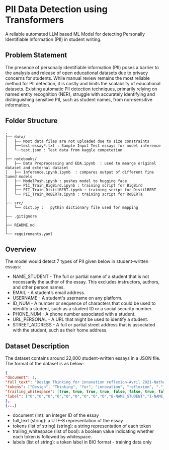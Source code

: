 # PII Data Detection using Transformers

A reliable automated LLM based ML Model for detecting Personally Identifiable Information (PII) in student writing.

## Problem Statement
The presence of personally identifiable information (PII) poses a barrier to the analysis and release of open educational datasets due to privacy concerns for students. While manual review remains the most reliable method for PII detection, it is costly and limits the scalability of educational datasets. Existing automatic PII detection techniques, primarily relying on named entity recognition (NER), struggle with accurately identifying and distinguishing sensitive PII, such as student names, from non-sensitive information.

## Folder Structure

    .
    ├── data/ 
    │   ├── Most data files are not uploaded due to size constraints
    │   ├──test-essay*.txt : Sample Input Test essays for model inference
    │   └──test.json : Test data from kaggle competetion 
    │
    ├── notebooks/
    │   ├── Data Preprocessing and EDA.ipynb  : used to mearge original dataset and external dataset
    │   ├── Inference.ipynb.ipynb  : compares output of different fine tuned models
    │   ├── ModelPush.ipynb : pushes model to hugging face
    │   ├── PII_Train_BigBird.ipynb : training script for BigBird
    │   ├── PII_Train_DistilBERT.ipynb : training script for DistilBERT
    │   └── PII_Train_RoBERTa.ipynb : training script for RoBERTa
    │   
    ├── src/
    │   └── dict.py :   pythin dictionary file used for mapping
    │
    ├── .gitignore
    │
    ├── README.md
    │
    └── requirements.yaml



## Overview
The model would detect 7 types of PII given below in student-written essays:
- NAME_STUDENT - The full or partial name of a student that is not necessarily the author of the essay. This excludes instructors, authors, and other person names.
- EMAIL - A student’s email address.
- USERNAME - A student's username on any platform.
- ID_NUM - A number or sequence of characters that could be used to identify a student, such as a student ID or a social security number.
- PHONE_NUM - A phone number associated with a student.
- URL_PERSONAL - A URL that might be used to identify a student.
- STREET_ADDRESS - A full or partial street address that is associated with the student, such as their home address.


## Dataset Description
The dataset contains around 22,000 student-written essays in a JSON file.
The format of the dataset is as below:

```json
{
"document": 1,
"full_text": "Design Thinking for innovation reflexion-Avril 2021-Nathalie Sylla.",
"tokens": ["Design", "Thinking", "for", "innovation", "reflexion", "-", "Avril", "2021", "-", "Nathalie", "Sylla", "."],
"trailing_whitespace": [true, true, true, true, false, false, true, false, false, true, false, true],
"label": ["O","O","O","O","O","O","O","O","O","B-NAME_STUDENT","I-NAME_STUDENT","O"]
},
{...}
```

- document (int): an integer ID of the essay
- full_text (string): a UTF-8 representation of the essay
- tokens (list of string) (string): a string representation of each token
- trailing_whitespace (list of bool): a boolean value indicating whether each token is followed by whitespace.
- labels (list of string): a token label in BIO format - training data only


